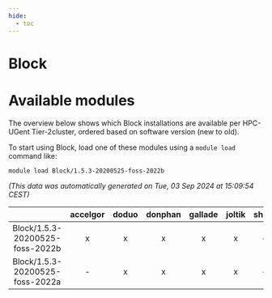 ```yaml
---
hide:
  - toc
---
```


Block
=====

# Available modules


The overview below shows which Block installations are available per HPC-UGent Tier-2cluster, ordered based on software version (new to old).

To start using Block, load one of these modules using a `module load` command like:

```shell
module load Block/1.5.3-20200525-foss-2022b
```

*(This data was automatically generated on Tue, 03 Sep 2024 at 15:09:54 CEST)*  

| |accelgor|doduo|donphan|gallade|joltik|shinx|skitty|
| :---: | :---: | :---: | :---: | :---: | :---: | :---: | :---: |
|Block/1.5.3-20200525-foss-2022b|x|x|x|x|x|-|x|
|Block/1.5.3-20200525-foss-2022a|-|x|x|x|x|-|x|
